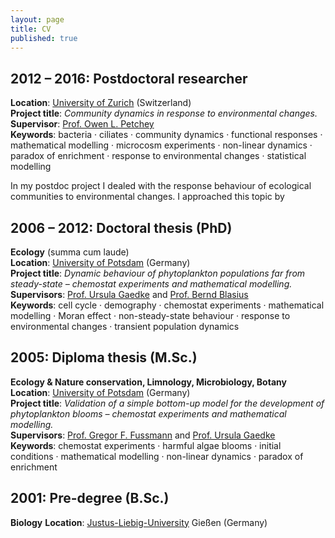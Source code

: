 ```yaml
---
layout: page
title: CV
published: true
---
```

## 2012 – 2016: Postdoctoral researcher
**Location**: [University of Zurich](https://www.uzh.ch/en.html) (Switzerland)  
**Project title**: _Community dynamics in response to environmental changes._  
**Supervisor**: [Prof. Owen L. Petchey](http://www.ieu.uzh.ch/en/staff/member/petchey_owen.html)  
**Keywords**: bacteria · ciliates · community dynamics · functional responses · mathematical modelling · microcosm experiments · non-linear dynamics · paradox of enrichment · response to environmental changes · statistical modelling  

In my postdoc project I dealed with the response behaviour of ecological communities to environmental changes. I approached this topic by 


## 2006 – 2012: Doctoral thesis (PhD)
**Ecology** (summa cum laude)  
**Location**: [University of Potsdam](http://www.uni-potsdam.de/) (Germany)  
**Project title**: _Dynamic behaviour of phytoplankton populations far from steady-state – chemostat experiments and mathematical modelling._  
**Supervisors**: [Prof. Ursula Gaedke](https://www.uni-potsdam.de/ibb-ecology/mitarbeiterinnen/prof-dr-ursula-gaedke.html) and [Prof. Bernd Blasius](https://www.icbm.de/mathematische-modellierung/)  
**Keywords**: cell cycle · demography · chemostat experiments · mathematical modelling · Moran effect · non-steady-state behaviour · response to environmental changes · transient population dynamics  


## 2005: Diploma thesis (M.Sc.)
**Ecology & Nature conservation, Limnology, Microbiology, Botany**   
**Location**: [University of Potsdam](http://www.uni-potsdam.de/) (Germany)  
**Project title**: _Validation of a simple bottom-up model for the development of phytoplankton blooms – chemostat experiments and mathematical modelling._   
**Supervisors**: [Prof. Gregor F. Fussmann](https://www.mcgill.ca/cambam/people/ecology-and-evolutionary-biological-group/fussmann-gregor) and [Prof. Ursula Gaedke](https://www.uni-potsdam.de/ibb-ecology/mitarbeiterinnen/prof-dr-ursula-gaedke.html)  
**Keywords**: chemostat experiments · harmful algae blooms · initial conditions · mathematical modelling · non-linear dynamics · paradox of enrichment   


## 2001: Pre-degree (B.Sc.)
**Biology**
**Location**: [Justus-Liebig-University](https://www.uni-giessen.de/index.html) Gießen (Germany)
